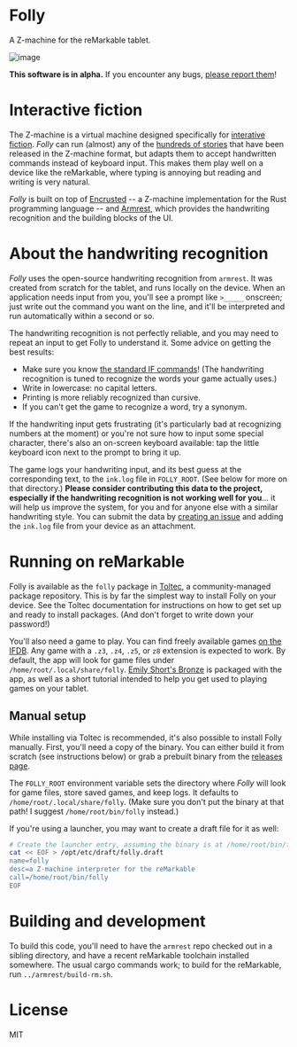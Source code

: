 # Folly

A Z-machine for the reMarkable tablet.

![image](https://user-images.githubusercontent.com/1596339/143691049-aa4bb8aa-e5d4-4247-bdcb-2905e478bd25.png)


**This software is in alpha.**
If you encounter any bugs,
[please report them](https://github.com/bkirwi/armrest/issues)!

# Interactive fiction

The Z-machine is a virtual machine designed specifically
for [interative fiction](https://en.wikipedia.org/wiki/Interactive_fiction).
_Folly_ can run (almost) any of the [hundreds of stories](https://ifdb.org/search?searchfor=format%3AZ*&searchgo=Search+Games)
that have been released in the Z-machine format,
but adapts them to accept handwritten commands instead of keyboard input.
This makes them play well on a device like the reMarkable,
where typing is annoying but reading and writing is very natural.

_Folly_ is built on top of [Encrusted](./encrusted-heart) --
a Z-machine implementation for the Rust programming language --
and [Armrest](https://github.com/bkirwi/armrest),
which provides the handwriting recognition and the building blocks of the UI.

# About the handwriting recognition

_Folly_ uses the open-source handwriting recognition from `armrest`.
It was created from scratch for the tablet,
and runs locally on the device.
When an application needs input from you,
you'll see a prompt like `>_____` onscreen;
just write out the command you want on the line,
and it'll be interpreted and run automatically within a second or so.

The handwriting recognition is not perfectly reliable,
and you may need to repeat an input to get Folly to understand it.
Some advice on getting the best results:
- Make sure you know [the standard IF commands](http://pr-if.org/doc/play-if-card/play-if-card.html)!
  (The handwriting recognition is tuned to recognize the words your game actually uses.)
- Write in lowercase: no capital letters.
- Printing is more reliably recognized than cursive.
- If you can't get the game to recognize a word, try a synonym.

If the handwriting input gets frustrating
(it's particularly bad at recognizing numbers at the moment)
or you're not sure how to input some special character,
there's also an on-screen keyboard available:
tap the little keyboard icon next to the prompt to bring it up.

The game logs your handwriting input,
and its best guess at the corresponding text,
to the `ink.log` file in `FOLLY_ROOT`.
(See below for more on that directory.)
**Please consider contributing this data to the project,
especially if the handwriting recognition is not working well for you**...
it will help us improve the system,
for you and for anyone else with a similar handwriting style.
You can submit the data by [creating an issue](https://github.com/bkirwi/armrest/issues/new)
and adding the `ink.log` file from your device as an attachment.

# Running on reMarkable

Folly is available as the `folly` package in [Toltec](https://toltec-dev.org/),
a community-managed package repository.
This is by far the simplest way to install Folly on your device.
See the Toltec documentation for instructions
on how to get set up and ready to install packages.
(And don't forget to write down your password!)

You'll also need a game to play.
You can find freely available games [on the IFDB](https://ifdb.org/search?searchfor=format%3AZ*&searchgo=Search+Games).
Any game with a `.z3`, `.z4`, `.z5`, or `z8` extension is expected to work.
By default, the app will look for game files under `/home/root/.local/share/folly`.
[Emily Short's Bronze](https://ifdb.org/viewgame?id=9p8kh3im2j9h2881) is packaged with the app,
as well as a short tutorial intended to help you get used to playing games on your tablet.

## Manual setup

While installing via Toltec is recommended,
it's also possible to install Folly manually.
First, you'll need a copy of the binary.
You can either build it from scratch (see instructions below)
or grab a prebuilt binary from the [releases page](https://github.com/bkirwi/encrusted/releases).

The `FOLLY_ROOT` environment variable sets the directory
where _Folly_ will look for game files, store saved games, and keep logs.
It defaults to `/home/root/.local/share/folly`.
(Make sure you don't put the binary at that path!
I suggest `/home/root/bin/folly` instead.)

If you're using a launcher, you may want to create a draft file for it as well:

```bash
# Create the launcher entry, assuming the binary is at /home/root/bin/folly
cat << EOF > /opt/etc/draft/folly.draft
name=folly
desc=a Z-machine interpreter for the reMarkable
call=/home/root/bin/folly
EOF
```

# Building and development

To build this code,
you'll need to have the `armrest` repo checked out in a sibling directory,
and have a recent reMarkable toolchain installed somewhere.
The usual cargo commands work;
to build for the reMarkable, run `../armrest/build-rm.sh`.

# License
MIT
